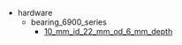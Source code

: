 * hardware
  * bearing_6900_series
    * [10_mm_id_22_mm_od_6_mm_depth](hardware/bearing_6900_series/10_mm_id_22_mm_od_6_mm_depth)
